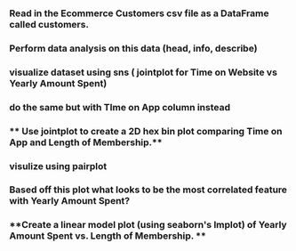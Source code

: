 ### **Read in the Ecommerce Customers csv file as a DataFrame called customers.**
### Perform data analysis on this data (head, info, describe)
### visualize dataset using sns ( jointplot for Time on Website vs Yearly Amount Spent)
### do the same but with TIme on App column instead
### ** Use jointplot to create a 2D hex bin plot comparing Time on App and Length of Membership.**
### visulize using pairplot
### **Based off this plot what looks to be the most correlated feature with Yearly Amount Spent?**
### **Create a linear model plot (using seaborn's lmplot) of  Yearly Amount Spent vs. Length of Membership. **

